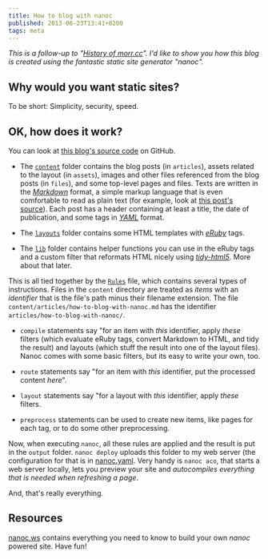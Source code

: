 ```yaml
---
title: How to blog with nanoc
published: 2013-06-23T13:41+0200
tags: meta
---
```


*This is a follow-up to "[History of morr.cc](/history-of-morr-cc/)". I'd like to show you how this blog is created using the fantastic static site generator "nanoc".*

## Why would you want static sites?

To be short: Simplicity, security, speed.

## OK, how does it work?

You can look at [this blog's source code](https://github.com/blinry/blog-morr-cc) on GitHub.

- The [`content`](https://github.com/blinry/blog-morr-cc/tree/master/content) folder contains the blog posts (in `articles`), assets related to the layout (in `assets`), images and other files referenced from the blog posts (in `files`), and some top-level pages and files. Texts are written in the [*Markdown*](http://daringfireball.net/projects/markdown/) format, a simple markup language that is even comfortable to read as plain text (for example, look at [this post's source](https://raw.githubusercontent.com/blinry/morr.cc/master/content/how-to-blog-with-nanoc/index.md)). Each post has a header containing at least a title, the date of publication, and some tags in [*YAML*](https://en.wikipedia.org/wiki/YAML) format.

- The [`layouts`](https://github.com/blinry/blog-morr-cc/tree/master/layouts) folder contains some HTML templates with [*eRuby*](https://en.wikipedia.org/wiki/ERuby) tags.

- The [`lib`](https://github.com/blinry/blog-morr-cc/tree/master/lib) folder contains helper functions you can use in the eRuby tags and a custom filter that reformats HTML nicely using [*tidy-html5*](http://w3c.github.io/tidy-html5/). More about that later.

This is all tied together by the [`Rules`](https://github.com/blinry/blog-morr-cc/blob/master/Rules) file, which contains several types of instructions. Files in the `content` directory are treated as *items* with an *identifier* that is the file's path minus their filename extension. The file `content/articles/how-to-blog-with-nanoc.md` has the identifier `articles/how-to-blog-with-nanoc/`.

- `compile` statements say "for an item with *this* identifier, apply *these* filters (which evaluate eRuby tags, convert Markdown to HTML, and tidy the result) and layouts (which stuff the result into one of the layout files). Nanoc comes with some basic filters, but its easy to write your own, too.

- `route` statements say "for an item with *this* identifier, put the processed content *here*".

- `layout` statements say "for a layout with *this* identifier, apply *these* filters.

- `preprocess` statements can be used to create new items, like pages for each tag, or to do some other preprocessing.

Now, when executing `nanoc`, all these rules are applied and the result is put in the `output` folder. `nanoc deploy` uploads this folder to my web server (the configuration for that is in [nanoc.yaml](https://github.com/blinry/blog-morr-cc/blob/master/nanoc.yaml). Very handy is `nanoc aco`, that starts a web server locally, lets you preview your site and *autocompiles everything that is needed when refreshing a page*.

And, that's really everything.

## Resources

[nanoc.ws](http://nanoc.ws/) contains everything you need to know to build your own *nanoc* powered site. Have fun!
